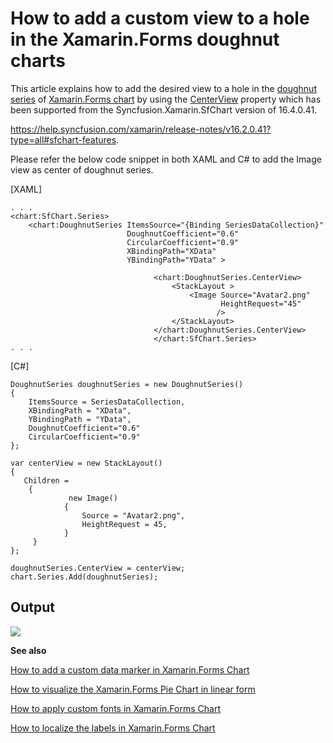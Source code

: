 # How to add a custom view to a hole in the Xamarin.Forms doughnut charts

This article explains how to add the desired view to a hole in the  [doughnut series](https://help.syncfusion.com/cr/xamarin/Syncfusion.SfChart.XForms.DoughnutSeries.html) of [Xamarin.Forms chart](https://help.syncfusion.com/cr/xamarin/Syncfusion.SfChart.XForms.SfChart.html) by using the [CenterView](https://help.syncfusion.com/cr/xamarin/Syncfusion.SfChart.XForms.DoughnutSeries.html#Syncfusion_SfChart_XForms_DoughnutSeries_CenterView) property which has been supported from the Syncfusion.Xamarin.SfChart version of 16.4.0.41.

https://help.syncfusion.com/xamarin/release-notes/v16.2.0.41?type=all#sfchart-features.

Please refer the below code snippet in both XAML and C# to add the Image view as center of doughnut series.

[XAML]

```
. . .
<chart:SfChart.Series>
    <chart:DoughnutSeries ItemsSource="{Binding SeriesDataCollection}" 
                          DoughnutCoefficient="0.6" 
                          CircularCoefficient="0.9"
                          XBindingPath="XData" 
                          YBindingPath="YData" >

                                <chart:DoughnutSeries.CenterView>
                                    <StackLayout >
                                        <Image Source="Avatar2.png" 
                                               HeightRequest="45"
                                              />
                                    </StackLayout>
                                </chart:DoughnutSeries.CenterView>
                                </chart:SfChart.Series>
. . .
```
[C#]
```
DoughnutSeries doughnutSeries = new DoughnutSeries()
{
    ItemsSource = SeriesDataCollection,
    XBindingPath = "XData",
    YBindingPath = "YData",
    DoughnutCoefficient="0.6" 
    CircularCoefficient="0.9"
};

var centerView = new StackLayout()
{
   Children =
    {
             new Image()
            {
                Source = "Avatar2.png",
                HeightRequest = 45,
            }
     }
};

doughnutSeries.CenterView = centerView;
chart.Series.Add(doughnutSeries);
```
## Output
 
 ![](output.png)

**See also**

[How to add a custom data marker in Xamarin.Forms Chart](https://www.syncfusion.com/kb/10922/how-to-add-a-custom-data-marker-in-xamarin-forms-chart)

[How to visualize the Xamarin.Forms Pie Chart in linear form](https://www.syncfusion.com/kb/11285/how-to-visualize-the-xamarin-forms-pie-chart-in-linear-form)

[How to apply custom fonts in Xamarin.Forms Chart](https://www.syncfusion.com/kb/9388/how-to-apply-custom-fonts-in-xamarin-forms-chart)

[How to localize the labels in Xamarin.Forms Chart](https://www.syncfusion.com/kb/9415/how-to-localize-the-labels-in-xamarin-forms-chart)

